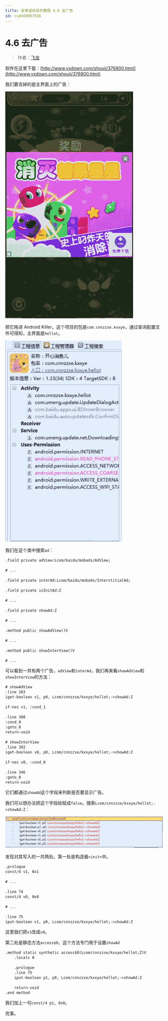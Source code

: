 ```yaml
---
title: 安卓逆向系列教程 4.6 去广告
id: csdn68957556
---
```


# 4.6 去广告

> 作者：[飞龙](https://github.com/wizardforcel)

软件在这里下载：[http://www.yxdown.com/shouji/376800.html](http://www.yxdown.com/shouji/376800.html)

我们要去掉的是主界面上的广告：

![](../img/f64c0ecebf49550cc80991e2ade87296.png)

把它拖进 Android Killer，这个项目的包是`com.cnnzzse.kxxye`，通过查询配置文件可得知，主界面是`hellot`。

![](../img/e24860da4033f6b242de16b6c20cfd57.png)

我们在这个类中搜索`ad`：

```
.field private adView:Lcom/baidu/mobads/AdView;

# ...

.field private interAd:Lcom/baidu/mobads/InterstitialAd;

.field private isInitAd:Z

# ...

.field private showAd:Z

# ...

.method public showAdView()V

# ...

.method public showInterView()V

# ... 
```

可以看到一共有两个广告，`adView`和`interAd`，我们再来看`showAdView`和`showInterView`的方法：

```
# showAdView
.line 283
iget-boolean v1, p0, Lcom/cnnzzse/kxxye/hellot;->showAd:Z

if-nez v1, :cond_1

.line 300
:cond_0
:goto_0
return-void

# showInterView
.line 302
iget-boolean v0, p0, Lcom/cnnzzse/kxxye/hellot;->showAd:Z

if-nez v0, :cond_0

.line 346
:goto_0
return-void
```

它们都通过`showAd`这个字段来判断是否要显示广告。

我们可以想办法把这个字段给赋成`false`。搜索`Lcom/cnnzzse/kxxye/hellot;->showAd:Z`：

![](../img/91bb3399262a58bec7de2db6793a865c.png)

发现对其写入的一共两处。第一处是构造器`<init>`中。

```
.prologue
const/4 v1, 0x1

# ...

.line 74
const/4 v0, 0x0

# ...

.line 75
iput-boolean v1, p0, Lcom/cnnzzse/kxxye/hellot;->showAd:Z
```

这里我们把`v1`改成`v0`。

第二处是静态方法`access$0`，这个方法专门用于设置`showAd`

```
.method static synthetic access$0(Lcom/cnnzzse/kxxye/hellot;Z)V
    .locals 0

    .prologue
    .line 75
    iput-boolean p1, p0, Lcom/cnnzzse/kxxye/hellot;->showAd:Z

    return-void
.end method
```

我们加上一句`const/4 p1, 0x0`。

完事。